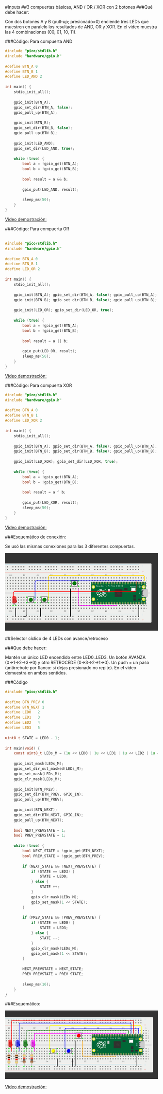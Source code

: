 #Inputs
##3 compuertas básicas, AND / OR / XOR con 2 botones
###Qué debe hacer:

 Con dos botones A y B (pull-up; presionado=0) enciende tres LEDs que muestren en paralelo los resultados de AND, OR y XOR. En el video muestra las 4 combinaciones (00, 01, 10, 11).

###Código: Para compuerta AND

```c
#include "pico/stdlib.h"
#include "hardware/gpio.h"

#define BTN_A 0
#define BTN_B 1
#define LED_AND 2

int main() {
    stdio_init_all();

    gpio_init(BTN_A);
    gpio_set_dir(BTN_A, false);
    gpio_pull_up(BTN_A);

    gpio_init(BTN_B);
    gpio_set_dir(BTN_B, false);
    gpio_pull_up(BTN_B);

    gpio_init(LED_AND);
    gpio_set_dir(LED_AND, true);

    while (true) {
        bool a = !gpio_get(BTN_A);
        bool b = !gpio_get(BTN_B);

        bool result = a && b;

        gpio_put(LED_AND, result);

        sleep_ms(50);
    }
}

```
[Video demostración:][doc-ref]

[doc-ref]:https://youtube.com/shorts/Al4uy3-YmbE?feature=share

###Código: Para compuerta OR

```c

#include "pico/stdlib.h"
#include "hardware/gpio.h"

#define BTN_A 0
#define BTN_B 1
#define LED_OR 2

int main() {
    stdio_init_all();

    gpio_init(BTN_A); gpio_set_dir(BTN_A, false); gpio_pull_up(BTN_A);
    gpio_init(BTN_B); gpio_set_dir(BTN_B, false); gpio_pull_up(BTN_B);

    gpio_init(LED_OR); gpio_set_dir(LED_OR, true);

    while (true) {
        bool a = !gpio_get(BTN_A);
        bool b = !gpio_get(BTN_B);

        bool result = a || b;

        gpio_put(LED_OR, result);
        sleep_ms(50);
    }
}

```

[Video demostración:][doc-ref]

[doc-ref]:https://youtube.com/shorts/1P4SH7KxhFU


###Código: Para compuerta XOR

```c
#include "pico/stdlib.h"
#include "hardware/gpio.h"

#define BTN_A 0
#define BTN_B 1
#define LED_XOR 2

int main() {
    stdio_init_all();

    gpio_init(BTN_A); gpio_set_dir(BTN_A, false); gpio_pull_up(BTN_A);
    gpio_init(BTN_B); gpio_set_dir(BTN_B, false); gpio_pull_up(BTN_B);

    gpio_init(LED_XOR); gpio_set_dir(LED_XOR, true);

    while (true) {
        bool a = !gpio_get(BTN_A);
        bool b = !gpio_get(BTN_B);

        bool result = a ^ b;

        gpio_put(LED_XOR, result);
        sleep_ms(50);
    }
}

```

[Video demostración:][doc-ref]

[doc-ref]:https://youtube.com/shorts/eoCzc6YgBfI


###Esquemático de conexión:

 Se usó las mismas conexiones para las 3 diferentes compuertas.

![Diagrama del sistema](ANDORXOR.png)

##Selector cíclico de 4 LEDs con avance/retroceso

###Que debe hacer: 

Mantén un único LED encendido entre LED0..LED3. Un botón AVANZA (0→1→2→3→0) y otro RETROCEDE (0→3→2→1→0). Un push = un paso (antirrebote por flanco: si dejas presionado no repite). En el video demuestra en ambos sentidos.

###Código

```c
#include "pico/stdlib.h"

#define BTN_PREV 0      
#define BTN_NEXT 1    
#define LED0   2
#define LED1   3
#define LED2   4
#define LED3   5

uint8_t STATE = LED0 - 1;

int main(void) {
    const uint8_t LEDs_M = (1u << LED0 | 1u << LED1 | 1u << LED2 | 1u << LED3);

    gpio_init_mask(LEDs_M);
    gpio_set_dir_out_masked(LEDs_M);
    gpio_set_mask(LEDs_M);   
    gpio_clr_mask(LEDs_M);

    gpio_init(BTN_PREV);
    gpio_set_dir(BTN_PREV, GPIO_IN);
    gpio_pull_up(BTN_PREV);

    gpio_init(BTN_NEXT);
    gpio_set_dir(BTN_NEXT, GPIO_IN);
    gpio_pull_up(BTN_NEXT);

    bool NEXT_PREVSTATE = 1;
    bool PREV_PREVSTATE = 1;

    while (true) {
        bool NEXT_STATE = !gpio_get(BTN_NEXT);
        bool PREV_STATE = !gpio_get(BTN_PREV);

        if (NEXT_STATE && !NEXT_PREVSTATE) {
            if (STATE == LED3) {
                STATE = LED0;
            } else {
                STATE ++;
            }
            gpio_clr_mask(LEDs_M);                
            gpio_set_mask(1 << STATE);              
        }

        if (PREV_STATE && !PREV_PREVSTATE) {
            if (STATE == LED0) {
                STATE = LED3;
            } else {
                STATE --;
            }
            gpio_clr_mask(LEDs_M);                
            gpio_set_mask(1 << STATE);              
        }

        NEXT_PREVSTATE = NEXT_STATE;
        PREV_PREVSTATE = PREV_STATE;

        sleep_ms(10);
    }
}
```
###Esquemático:

![Diagrama del sistema](T3E2.png)


[Video demostración:][doc-ref]

[doc-ref]:https://youtube.com/shorts/-E7wB8Z-OBw
